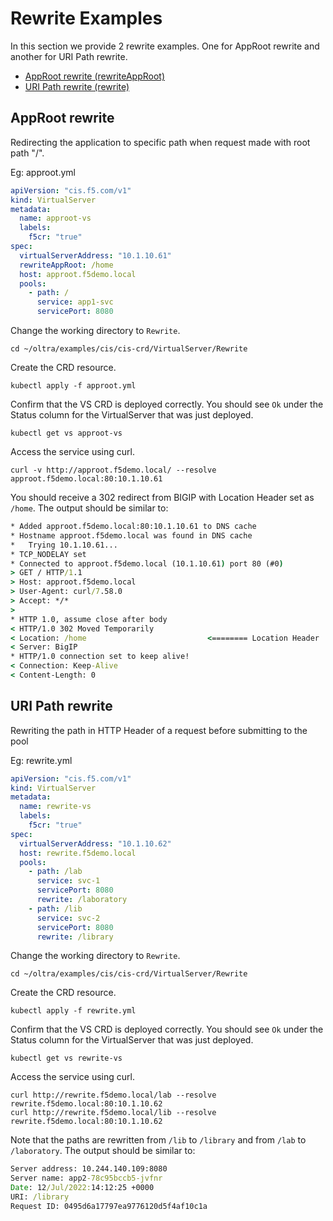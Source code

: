 # Rewrite Examples

In this section we provide 2 rewrite examples. One for AppRoot rewrite and another for URI Path rewrite.

- [AppRoot rewrite (rewriteAppRoot)](#approot-rewrite)
- [URI Path rewrite (rewrite)](#uri-path-rewrite)


## AppRoot rewrite
Redirecting the application to specific path when request made with root path "/".


Eg: approot.yml
```yml
apiVersion: "cis.f5.com/v1"
kind: VirtualServer
metadata:
  name: approot-vs
  labels:
    f5cr: "true"
spec:
  virtualServerAddress: "10.1.10.61"
  rewriteAppRoot: /home
  host: approot.f5demo.local
  pools:
    - path: /
      service: app1-svc
      servicePort: 8080
```

Change the working directory to `Rewrite`.
```
cd ~/oltra/examples/cis/cis-crd/VirtualServer/Rewrite
```

Create the CRD resource.
```
kubectl apply -f approot.yml
```

Confirm that the VS CRD is deployed correctly. You should see `Ok` under the Status column for the VirtualServer that was just deployed.
```
kubectl get vs approot-vs
```

Access the service using curl. 
```
curl -v http://approot.f5demo.local/ --resolve approot.f5demo.local:80:10.1.10.61
```

You should receive a 302 redirect from BIGIP with Location Header set as `/home`. The output should be similar to:

```cmd
* Added approot.f5demo.local:80:10.1.10.61 to DNS cache
* Hostname approot.f5demo.local was found in DNS cache
*   Trying 10.1.10.61...
* TCP_NODELAY set
* Connected to approot.f5demo.local (10.1.10.61) port 80 (#0)
> GET / HTTP/1.1
> Host: approot.f5demo.local
> User-Agent: curl/7.58.0
> Accept: */*
> 
* HTTP 1.0, assume close after body
< HTTP/1.0 302 Moved Temporarily
< Location: /home                           <======== Location Header
< Server: BigIP
* HTTP/1.0 connection set to keep alive!
< Connection: Keep-Alive
< Content-Length: 0
```

## URI Path rewrite
Rewriting the path in HTTP Header of a request before submitting to the pool

Eg: rewrite.yml
```yml
apiVersion: "cis.f5.com/v1"
kind: VirtualServer
metadata:
  name: rewrite-vs
  labels:
    f5cr: "true"
spec:
  virtualServerAddress: "10.1.10.62"
  host: rewrite.f5demo.local
  pools:
    - path: /lab
      service: svc-1
      servicePort: 8080
      rewrite: /laboratory
    - path: /lib
      service: svc-2
      servicePort: 8080
      rewrite: /library
```
Change the working directory to `Rewrite`.
```
cd ~/oltra/examples/cis/cis-crd/VirtualServer/Rewrite
```

Create the CRD resource.
```
kubectl apply -f rewrite.yml
```

Confirm that the VS CRD is deployed correctly. You should see `Ok` under the Status column for the VirtualServer that was just deployed.
```
kubectl get vs rewrite-vs
```

Access the service using curl. 
```
curl http://rewrite.f5demo.local/lab --resolve rewrite.f5demo.local:80:10.1.10.62
curl http://rewrite.f5demo.local/lib --resolve rewrite.f5demo.local:80:10.1.10.62
```

Note that the paths are rewritten from `/lib` to `/library` and from `/lab` to `/laboratory`.  The output should be similar to:

```cmd
Server address: 10.244.140.109:8080
Server name: app2-78c95bccb5-jvfnr
Date: 12/Jul/2022:14:12:25 +0000
URI: /library
Request ID: 0495d6a17797ea9776120d5f4af10c1a
```
